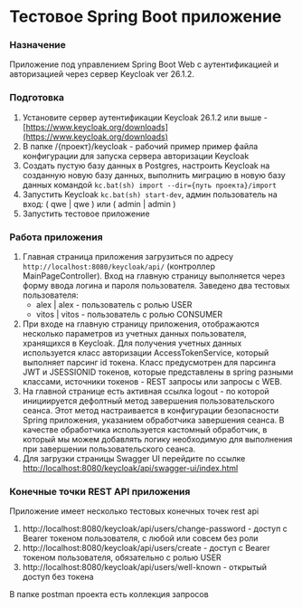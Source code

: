 # Тестовое Spring Boot приложение

### Назначение
Приложение под управлением Spring Boot Web с аутентификацией и авторизацией через сервер Keycloak ver 26.1.2.

### Подготовка
1. Установите сервер аутентификации Keycloak 26.1.2 или выше - [https://www.keycloak.org/downloads](https://www.keycloak.org/downloads) 
2. В папке /{проект}/keycloak - рабочий пример пример файла конфигурации для запуска сервера авторизации Keycloak 
3. Создать пустую базу данных в Postgres, настроить Keycloak на созданную новую базу данных, выполнить миграцию в новую базу данных командой `kc.bat(sh) import --dir={путь проекта}/import`
4. Запустить Keycloak `kc.bat(sh) start-dev`, админ пользователь на вход: ( qwe | qwe ) или ( admin | admin )
5. Запустить тестовое приложение

### Работа приложения
1. Главная страница приложения загрузиться по адресу `http://localhost:8080/keycloak/api/` (контроллер MainPageController). Вход на главную страницу выполняется через форму ввода логина и пароля пользователя. Заведено два тестовых пользователя:
    - alex | alex - пользователь с ролью USER
    - vitos | vitos - пользователь с ролью CONSUMER 
2. При входе на главную страницу приложения, отображаются несколько параметров из учетных данных пользователя, хранящихся в Keycloak. Для получения учетных данных используется класс авторизации AccessTokenService, который выполняет парсинг id токена. Класс предусмотрен для парсинга JWT и JSESSIONID токенов, которые представлены в spring разными классами, источники токенов - REST запросы или запросы с WEB.
3. На главной странице есть активная ссылка logout - по которой инициируется дефолтный метод завершения пользовательского сеанса. Этот метод настраивается в конфигурации безопасности Spring приложения, указанием обработчика завершения сеанса. В качестве обработчика используется кастомный обработчик, в который мы можем добавлять логику необходимую для выполнения при завершении пользовательского сеанса.
4. Для загрузки страницы Swagger UI перейдите по ссылке [http://localhost:8080/keycloak/api/swagger-ui/index.html](http://localhost:8080/keycloak/api/swagger-ui/index.html)

### Конечные точки REST API приложения

Приложение имеет несколько тестовых конечных точек rest api
1. http://localhost:8080/keycloak/api/users/change-password - доступ с Bearer токеном пользователя, с любой или совсем без роли
2. http://localhost:8080/keycloak/api/users/create - доступ с Bearer токеном пользователя, обязательно с ролью USER
3. http://localhost:8080/keycloak/api/users/well-known - открытый доступ без токена

В папке postman проекта есть коллекция запросов 
 






